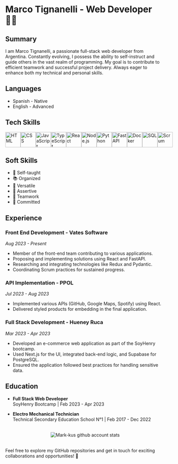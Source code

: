 # Marco Tignanelli - Web Developer 👨‍💻

<!--![Profile Banner](insert_image_url_here)-->

## Summary

I am Marco Tignanelli, a passionate full-stack web developer from Argentina. Constantly evolving, I possess the ability to self-instruct and guide others in the vast realm of programming. My goal is to contribute to efficient teamwork and successful project delivery. Always eager to enhance both my technical and personal skills.

## Languages

- Spanish - Native
- English - Advanced

## Tech Skills

<div style="display: flex">
<!-- HTML -->
<img src="https://img.icons8.com/color/48/000000/html-5.png" alt="HTML" width="48" height="48">
<!-- CSS -->
<img src="https://img.icons8.com/color/48/000000/css3.png" alt="CSS" width="48" height="48">
<!-- JavaScript -->
<img src="https://img.icons8.com/color/48/000000/javascript.png" alt="JavaScript" width="48" height="48">
<!-- TypeScript -->
<img src="https://img.icons8.com/color/48/000000/typescript.png" alt="TypeScript" width="48" height="48">
<!-- React -->
<img src="https://img.icons8.com/color/48/000000/react-native.png" alt="React" width="48" height="48">
<!-- Node.js -->
<img src="https://img.icons8.com/color/48/000000/nodejs.png" alt="Node.js" width="48" height="48">
<!-- Python -->
<img src="https://img.icons8.com/color/48/000000/python.png" alt="Python" width="48" height="48">
<!-- FastAPI -->
<img src="https://cdn.worldvectorlogo.com/logos/fastapi.svg" alt="FastAPI" width="48" height="48">
<!-- Docker -->
<img src="https://img.icons8.com/color/48/000000/docker.png" alt="Docker" width="48" height="48">
<!-- SQL -->
<img src="https://img.icons8.com/ios/50/000000/sql.png" alt="SQL" width="48" height="48">
<!-- Scrum -->
<img src="https://www.scrum.org/themes/custom/scrumorg_v2/assets/images/logo-250.png" alt="Scrum" width="48" height="48">
</div>

## Soft Skills

- 🧠 Self-taught
- 📚 Organized
- 🔄 Versatile
- 🎯 Assertive
- 👥 Teamwork
- 💪 Committed

## Experience

### Front End Development - Vates Software
*Aug 2023 - Present*

- Member of the front-end team contributing to various applications.
- Proposing and implementing solutions using React and FastAPI.
- Researching and integrating technologies like Redux and Pydantic.
- Coordinating Scrum practices for sustained progress.

### API Implementation - PPOL
*Jul 2023 - Aug 2023*

- Implemented various APIs (GitHub, Google Maps, Spotify) using React.
- Delivered styled products for embedding in the final application.

### Full Stack Development - Hueney Ruca
*Mar 2023 - Apr 2023*

- Developed an e-commerce web application as part of the SoyHenry bootcamp.
- Used Next.js for the UI, integrated back-end logic, and Supabase for PostgreSQL.
- Ensured the application followed best practices for handling sensitive data.

## Education

- **Full Stack Web Developer** <br>
   SoyHenry Bootcamp | Feb 2023 - Apr 2023

- **Electro Mechanical Technician** <br>
   Technical Secondary Education School N°1 | Feb 2017 - Dec 2022

##

<div style="width: 100%; display: flex; justify-content: center; margin: 2rem 0;">
<img src="https://github-readme-stats.vercel.app/api?username=mark-kus&show_icons=true&theme=radical&show=reviews,discussions_started,discussions_answered,prs_merged,prs_merged_percentage" alt="Mark-kus github account stats">
</div>

##

Feel free to explore my GitHub repositories and get in touch for exciting collaborations and opportunities! 🚀

